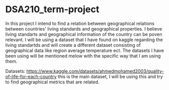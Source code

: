 # DSA210_term-project

In this project I intend to find a relation between geographical relations between countries' living standards and geographical properties. I believe living standarts and geographical information of the country can be poven relevant. I will be using a dataset that I have found on kaggle regarding the living standartds and will create a different dataset consisting of geographical data like region average temperature ect. The datasets I have been using will be mentioned melow with the specific way that I am using them.

Datasets:
  https://www.kaggle.com/datasets/ahmedmohamed2003/quality-of-life-for-each-country
    this is the main dataset, I will be using this and try to find geographical metrics that are related.
